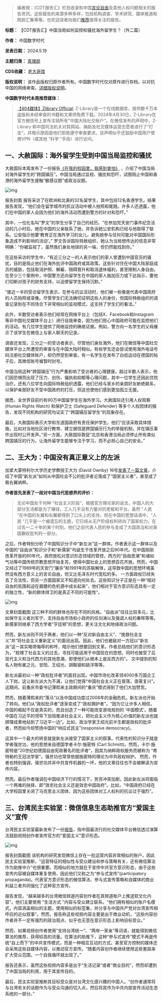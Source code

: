 
> 编者按：《CDT报告汇》栏目收录和中国[言论自由](https://chinadigitaltimes.net/space/言论自由)及其他人权问题相关的报告资讯。这些报告的来源多种多样，包括机构调查、学术研究、媒体报道和网民汇集等等。也欢迎读者向我们[推荐](https://chinadigitaltimes.net/chinese/telegrambot)值得关注的报告。




**标题：** 【CDT报告汇】中国当局如何监控和骚扰海外留学生？（外二篇）  

**作者：** 中国数字时代  

**发表日期：** 2024.5.19  

**主题归类：** [真理部](https://chinadigitaltimes.net/space/真理部)  

**CDS收藏：** [老大哥馆](https://chinadigitaltimes.net/space/%E8%80%81%E5%A4%A7%E5%93%A5%E9%A6%86)  

**版权说明：** 该作品版权归原作者所有。中国数字时代仅对原作进行存档，以对抗中国的网络审查。[详细版权说明](https://chinadigitaltimes.net/chinese/copyright)。


**中国数字时代本周推荐媒体：** 



> [【404媒体】Zlibrary Official](https://chinadigitaltimes.net/chinese/707420.html): Z-Library是一个在线数据库，提供数千万本盗版和未经审查的书籍和文章供免费下载。2024年4月30日，Z-Library在官方微信号上宣布注销所有“中国大陆社交账户“。在微信发布的声明中，Z-Library 称中国司法机关对其网站、捐助及社交媒体运营志愿者进行了“打击“，并暗示原因是他们拒绝遵守审查要求。该声明似乎还鼓励中国用户使用VPN（或其他 “科学 “手段）进行访问。


一、大赦国际：海外留学生受到中国当局监控和骚扰
-----------------------


大赦国际本周发布了一份报告[《在我的校园里，我感到害怕》](https://zh.amnesty.org/content-type/more-resources/news/transnational-repression-china-pr/) ，介绍了中国当局对海外留学生的“跨国镇压”。中国当局通过监视、骚扰和恐吓，试图阻止中国和香港的海外留学生接触“敏感议题”或政治议题。


![img](https://chinadigitaltimes.net/chinese/files/2024/05/ASA1780062024ENGLISH.jpg)


报告封面
报告采访了在欧洲和北美的32名留学生，其中包括12名香港学生。结果报告发现，“他们会在留学城市的抗议活动中被人拍照和尾随。许多人还透露，他们在中国的家人会因为他们的海外活动而遭到警方的针对和恐吓。”


其中，一位化名叫“罗文”的学生分享了自己的经历。“在参加完天安门事件纪念活动的几小时后，她在中国的父亲联系了她，并告诉她公安机构已经与他取得了联系。公安指示他要‘教育正在海外学习的女儿，避免她参与任何可能对中国国际形象造成不利影响的活动’。” 罗文告诉国际特赦组织，她认为当局想传达的信息非常明确：“你被监视了，虽然我们身处地球的另一端，但仍然能找到你。”


在这些采访的学生中，“有近三分之一的人表示他们的家人曾遭到中国官员的骚扰，目的是阻止他们在海外批评中国政府或其政策。这些针对住在中国大陆家庭成员的威胁，包括取消护照、解雇、阻碍晋升和取消退休福利，甚至限制人身自由。在至少三个案例中，中国警方还向留学生在中国的家人施加压力或下达指示，要他们切断对孩子的财务支持，以迫使留学生保持沉默。”


“接近一半的受访留学生表示，在参与抗议活动时，他们被一些像是代表中国政府的人员拍照或录像。尽管学生们无法确切证明这些人的身份，但国际特赦组织的调查记录到在不同场合下非常相似的监视模式，这支持了学生们的看法。”


此外，半数受访者表示他们经常在网络平台上（包括X、Facebook和Instagram等非中国社交媒体平台上）进行自我审查，因为他们担心中国政府可能在监控他们的活动。有几位学生提供了网络监控的确凿证据。例如，警方向一名学生的父母展示了该学生在微信上与家人聊天的记录。


调查还发现，三分之一的受访者表示，尽管他们身处海外，他们在微信等中国社交媒体平台上所遭受的审查与在中国大陆时相似。有些学生还会尝试使用海外电话号码注册社交媒体账户，却仍然受到审查。有一名学生在发布了白纸运动在德国的帖子后，其微信账号被暂时封号。


中国当局这种“跨国镇压”行为严重影响了受访者的心理健康。超过半数人表示，他们因恐惧而出现了压力、创伤、偏执和抑郁等心理问题，其中一位学生还因此住院治疗。还有八位学生向国际特赦组织透露，他们已经与家乡的亲朋好友断绝联系，以保护亲朋好友不受中国政府的打压，但这也使他们感到更加孤立无援。


据悉，全世界目前约有90万中国留学生在海外学习。大赦国际还引用人权观察(Human Rights Watch) 和保护卫士 (Safeguard Defender) 等多个人权团体的报告，发现不同机构的研究均证实了“跨国镇压留学生”的现象存在。


最后，大赦国际表示大学和东道国政府有责任保护学生。他们“应该采取具体措施，比如对当地社区进行教育、建立据信是跨国镇压行为的举报机制，并在镇压事件出现时公开发声。”另一方面，大赦国际敦促“北京和香港当局必须停止所有类似跨国镇压的行为，让海外留学生能够专注于学习，而不必担心自己的安全。”


二、王大为：中国没有真正意义上的左派
------------------


加拿大蒙特利尔大学历史学教授王大为 (David Ownby) 16号[发表了一篇文章](https://chinabooksreview.com/2024/05/16/how-chinas-new-left-embraced-the-state/)，介绍了中国“新左派”如何从中国社会不公的批评者沦落成了“国家主义者”，甚至成了极右翼纳粹。


**作者首先发表了一段对中国当代思想界的评价：** 



> 无论中国处于何种 “社会主义阶段”，根据官方理论家的说法，中国人的大部分生活都是为了赚钱，工人几乎没有力量对抗老板和平台。虽然 “人民 ”在中国的左翼和右翼都得到了口头上的支持，但在中国的思想话语中，“人民 ”几乎是一个被遗忘的主题，它已经从无产阶级权利转向了国家权力。在过去一二十年的某个时刻，他们之前代表人民的参与变成了大国政治和对美国霸权批判的一部分。


之后，作者特别分析了中国知识分子中“新左派”这一群体。作者表示这一群体以及中国的“自由派”知识分子和“新儒家”均诞生于改革开放之后90年代。在中国刚刚改革开放的80年代，政府放松对意识形态领域的管控，西方的“自由思潮”和诸如气功等中国传统宗教思想开始复苏，使得中国社会上的思想百花齐放。然而，中国又经过了1989年的天安门“屠杀”和1991年的苏联解体，这导致中国的思想环境虽然没有西方意义上的言论自由，但又比毛泽东时代宽松的多。 一方面政权已经失去了合法性，但另一方面国家又不知道向何处去。这些知识分子正是在一种“相对自由的氛围和迫在眉睫的危机感中成长起来”，他们相对于官方意识形态具有一定的独立性，“新的群体捍卫的是真正不同的可能性”。


![img](https://chinadigitaltimes.net/chinese/files/2024/05/How-Chinas-New-Left-Embraced-the-State-China-Books-Review_-chinabooksreview.com_.png)


文章封面截图
这三种不同的群体也存在不同的风格。“自由派”往往比较多元，比如保守主义者刘军宁、支持自由市场和小政府的任剑涛以及强调人权的秦晖等等。新儒家则继承了西方学者“亨廷顿”的思想，更关注文化和地缘政治问题。


然而，新左派则不同于两者，他们以一种“反对新自由主义”、“挽救社会主义”并“将社会主义重新定义”的面目出现。因此，他们也被敌对一方冠以“新左派”这一其实略带侮辱的称呼，暗示他们想要回到文革。作者总结他们的意识形态为，“梳理了社会主义的过去，寻找可能适用于中国现在的思想，同时也接受了后现代主义和当代西方的其他思潮，即使他们从根本上是反西方的”。 文中提到的知名人物有崔之元、甘阳、王绍光、胡鞍钢和姚洋等等。


新左派最初以一种“政权批评者”的面目出现。中国市场化改革领4000多万国企工人下岗，这让新左派大为不满，让他们觉得“中国社会主义正在衰落，亟需复兴”。这期间，前重庆市委书记薄熙来主政期间的“重庆”模式得到了他们大加赞赏。


然而，随着薄熙来的“落马”以及中国成功度过2008年的金融危机，新左派也开始了转向。他们从“政权批评者”逐渐变成了“政权拥护者”。“因为它让许多人相信，中国的崛起不仅是真实的，而且创造了一种可能改变游戏规则的 ‘中国模式’。随着中国在习近平的领导下加倍推进社会主义，把社会主义作为核心价值的新左派也就顺理成章地站到了习近平一边”。比如，政治学家王绍光前半生都是政权的批评者，然而如今却赞扬中国的“响应式民主”(responsive democracy)。 


这其中一个最大的转变就是新左派接受了国家主义的叙事。代表性的知识分子就是学者强世功，他的思想来自德国学者卡尔·施密特 (Carl Schmitt)。然而，卡尔·施密特是“20世纪初德国自由宪政著名的批评者”，因其为纳粹政权服务而被称为 “希特勒的王冠法学家”。强世功也常常依据施密特的理论为中共政权辩护。 然而，作者也特别强调，强世功并非中共宣传机器的一环，他的文章往往也不会被解读为宣传内容。


然而，最后作者强调在中国经济下行的情况下，劳资冲突加剧，因此新左派将面临一个两难的抉择，即“效忠社会主义还是效忠中国政府”。比如，“中国政府已经在大学校园里关闭了马克思主义团体，因为这些团体对工人权利的抗议过于强烈”。


三、台湾民主实验室：微信信息生态助推官方“爱国主义”宣传
----------------------------


台湾民主实验室最新发布了一份[报告](https://medium.com/doublethinklab/patriotism-for-sale-wechat-channels-information-ecosystem-5c6a0f7c6358)，指中国最流行的社交媒体平台微信透过演算法鼓励视频创作者宣传官方的“爱国主义”意识形态。


![img](https://chinadigitaltimes.net/chinese/files/2024/05/Patriotism-for-Sale_-WeChat-Channels-Information-Ecosystem-Doublet_-medium.com_.png)


报告封面截图
该机构的研究发现微信上存在一批运营内容非常相似的账户。因此民主实验室推断，“运营特征的相似性与受众建设和参与策略有关，还有微信算法作为助推中介”也很重要。而相似的地方就在于宣传中共官方意识形态，由于这些宣传内容被自媒体重复使用，因此他们又称之为“参与式宣传”(participatory propaganda)。代表官方意识形态的微信算法、参与式宣传策略和自媒体的商业利益三者共同强化了这种官方宣传。


报告发现，“越来越多的台湾微信频道内容创作者在其频道账户上推送软文化内容”。他们主要使用 "生活方式 "内容与受众建立联系。“他们拥有相似的账户名模式，内容涵盖相似的主题，使用相似的标签集，并分享与中国共产党对台湾宣传相呼应的近似叙事”。然而，报告称这些视频内容主要是出于商业动机，“这些内容创作者并不一定有强烈的政治观点，似乎也无意在意识形态上影响目标受众。”


然而，如果视频创作者使用“支持台湾统一”、“两岸一家亲”等词语，就能得到微信算法的推荐，获得较高的流量。在算法的助推下，这种“参与式宣传”模式不再是传统“自上而下”的中共宣传模式，而是一种相互互动的方式。甚至官方控制的媒体还会采用这些自媒体内容，以推动官方宣传。“随着内容创作者继续使用这些套路来扩大受众范围，一个自我循环就出现了。”


报告还表示，虽然这些视频内容多是出于“生活记录”或者“商业目的”，然而却遭到了中国当局的利用，用于其宣传目的。


最后，民主实验室推断其目标受众是对台湾文化感兴趣的中国人。“创作者通常将与台湾有关的话题作为与受众沟通的切入点，然后将其作为中共内部宣传活动生态系统的一部分。”

